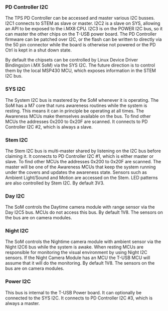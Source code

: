 ### PD Controller I2C

The TPS PD Controller can be accessed and master various I2C busses. 
I2C1 connects to STEM as slave or master.
I2C2 is a slave on SYS, allowing an API to be exposed to the i.MX8 CPU. 
I2C3 is on the POWER I2C bus, so it can master the other chips on the T-USB power board.
The PD Controller firmware can be patched over I2C,
or the flash can be written to directly via the 50 pin connector while the board 
is otherwise not powered or the PD Ctrl is kept in a shut down state.

By default the chipsets can be controlled by Linux Device Driver Bindings(on i.MX SoM) via the SYS I2C.
The future direction is to control them by the local MSP430 MCU, which exposes information in the STEM I2C bus.


### SYS I2C

The System I2C bus is mastered by the SoM whenever it is operating. The SoM has a M7 core that runs awareness routines while
the system is resting. This means it can in principle be operating at all times. The Awareness MCUs make themselves available
on the bus. To find other MCUs the addresses 0x200 to 0x20F are scanned.
It connects to PD Controller I2C #2, which is always a slave.


### Stem I2C

The Stem I2C bus is multi-master shared by listening on the I2C bus before claiming it. 
It connects to PD Controller I2C #1, which is either master or slave.
To find other MCUs the addresses 0x200 to 0x20F are scanned.
The master will be one of the Awareness MCUs that keep the system running under the covers and updates the awareness state.
Sensors such as Ambient Light/Sound and Motion are accessed on the Stem. LED patterns are also controlled by Stem I2C.
By default 3V3.


### Day I2C

The SoM controls the Daytime camera module with range sensor via the Day I2C5 bus. MCUs do not access this bus.
By default 1V8. The sensors on the bus are on camera modules.


### Night I2C

The SoM controls the Nightime camera module with ambient sensor via the Night I2C6 bus while the system is awake. When resting
MCUs are responsible for monitoring the visual environment by using Night I2C sensors. 
If the Night Camera Module has an MCU the T-USB MCU will assume that it will do the monitoring.
By default 1V8. The sensors on the bus are on camera modules.


### Power I2C

This bus is internal to the T-USB Power board.
It can optionally be connected to the SYS I2C.
It connects to PD Controller I2C #3, which is always a master.

